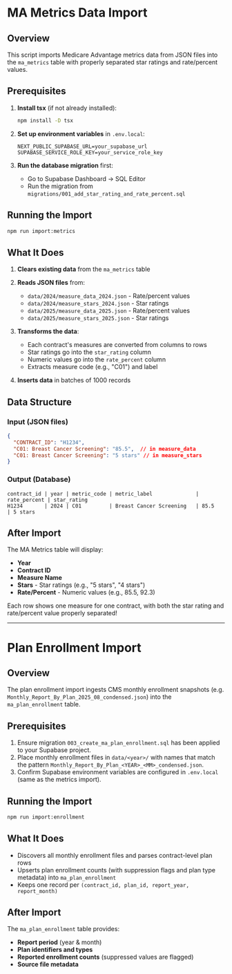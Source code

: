 # MA Metrics Data Import

## Overview

This script imports Medicare Advantage metrics data from JSON files into the `ma_metrics` table with properly separated star ratings and rate/percent values.

## Prerequisites

1. **Install tsx** (if not already installed):
   ```bash
   npm install -D tsx
   ```

2. **Set up environment variables** in `.env.local`:
   ```
   NEXT_PUBLIC_SUPABASE_URL=your_supabase_url
   SUPABASE_SERVICE_ROLE_KEY=your_service_role_key
   ```

3. **Run the database migration** first:
   - Go to Supabase Dashboard → SQL Editor
   - Run the migration from `migrations/001_add_star_rating_and_rate_percent.sql`

## Running the Import

```bash
npm run import:metrics
```

## What It Does

1. **Clears existing data** from the `ma_metrics` table
2. **Reads JSON files** from:
   - `data/2024/measure_data_2024.json` - Rate/percent values
   - `data/2024/measure_stars_2024.json` - Star ratings
   - `data/2025/measure_data_2025.json` - Rate/percent values
   - `data/2025/measure_stars_2025.json` - Star ratings

3. **Transforms the data**:
   - Each contract's measures are converted from columns to rows
   - Star ratings go into the `star_rating` column
   - Numeric values go into the `rate_percent` column
   - Extracts measure code (e.g., "C01") and label

4. **Inserts data** in batches of 1000 records

## Data Structure

### Input (JSON files)
```json
{
  "CONTRACT_ID": "H1234",
  "C01: Breast Cancer Screening": "85.5",  // in measure_data
  "C01: Breast Cancer Screening": "5 stars" // in measure_stars
}
```

### Output (Database)
```
contract_id | year | metric_code | metric_label              | rate_percent | star_rating
H1234       | 2024 | C01         | Breast Cancer Screening   | 85.5         | 5 stars
```

## After Import

The MA Metrics table will display:
- **Year**
- **Contract ID**
- **Measure Name**
- **Stars** - Star ratings (e.g., "5 stars", "4 stars")
- **Rate/Percent** - Numeric values (e.g., 85.5, 92.3)

Each row shows one measure for one contract, with both the star rating and rate/percent value properly separated!

---

# Plan Enrollment Import

## Overview

The plan enrollment import ingests CMS monthly enrollment snapshots (e.g. `Monthly_Report_By_Plan_2025_08_condensed.json`) into the `ma_plan_enrollment` table.

## Prerequisites

1. Ensure migration `003_create_ma_plan_enrollment.sql` has been applied to your Supabase project.
2. Place monthly enrollment files in `data/<year>/` with names that match the pattern `Monthly_Report_By_Plan_<YEAR>_<MM>_condensed.json`.
3. Confirm Supabase environment variables are configured in `.env.local` (same as the metrics import).

## Running the Import

```bash
npm run import:enrollment
```

## What It Does

- Discovers all monthly enrollment files and parses contract-level plan rows
- Upserts plan enrollment counts (with suppression flags and plan type metadata) into `ma_plan_enrollment`
- Keeps one record per `(contract_id, plan_id, report_year, report_month)`

## After Import

The `ma_plan_enrollment` table provides:
- **Report period** (year & month)
- **Plan identifiers and types**
- **Reported enrollment counts** (suppressed values are flagged)
- **Source file metadata**
